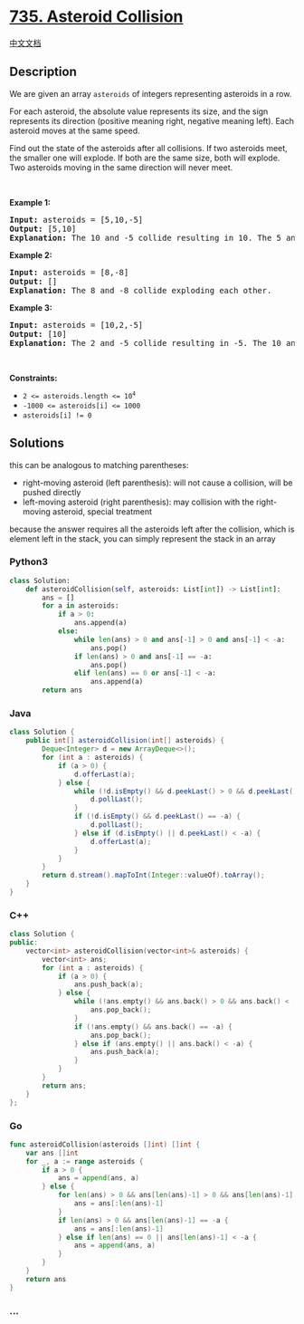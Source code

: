 # [735. Asteroid Collision](https://leetcode.com/problems/asteroid-collision)

[中文文档](/solution/0700-0799/0735.Asteroid%20Collision/README.md)

## Description

<p>We are given an array <code>asteroids</code> of integers representing asteroids in a row.</p>

<p>For each asteroid, the absolute value represents its size, and the sign represents its direction (positive meaning right, negative meaning left). Each asteroid moves at the same speed.</p>

<p>Find out the state of the asteroids after all collisions. If two asteroids meet, the smaller one will explode. If both are the same size, both will explode. Two asteroids moving in the same direction will never meet.</p>

<p>&nbsp;</p>
<p><strong>Example 1:</strong></p>

<pre>
<strong>Input:</strong> asteroids = [5,10,-5]
<strong>Output:</strong> [5,10]
<strong>Explanation:</strong> The 10 and -5 collide resulting in 10. The 5 and 10 never collide.
</pre>

<p><strong>Example 2:</strong></p>

<pre>
<strong>Input:</strong> asteroids = [8,-8]
<strong>Output:</strong> []
<strong>Explanation:</strong> The 8 and -8 collide exploding each other.
</pre>

<p><strong>Example 3:</strong></p>

<pre>
<strong>Input:</strong> asteroids = [10,2,-5]
<strong>Output:</strong> [10]
<strong>Explanation:</strong> The 2 and -5 collide resulting in -5. The 10 and -5 collide resulting in 10.
</pre>

<p>&nbsp;</p>
<p><strong>Constraints:</strong></p>

<ul>
	<li><code>2 &lt;= asteroids.length &lt;= 10<sup>4</sup></code></li>
	<li><code>-1000 &lt;= asteroids[i] &lt;= 1000</code></li>
	<li><code>asteroids[i] != 0</code></li>
</ul>

## Solutions

this can be analogous to matching parentheses:

-   right-moving asteroid (left parenthesis): will not cause a collision, will be pushed directly
-   left-moving asteroid (right parenthesis): may collision with the right-moving asteroid, special treatment

because the answer requires all the asteroids left after the collision, which is element left in the stack, you can simply represent the stack in an array

<!-- tabs:start -->

### **Python3**

```python
class Solution:
    def asteroidCollision(self, asteroids: List[int]) -> List[int]:
        ans = []
        for a in asteroids:
            if a > 0:
                ans.append(a)
            else:
                while len(ans) > 0 and ans[-1] > 0 and ans[-1] < -a:
                    ans.pop()
                if len(ans) > 0 and ans[-1] == -a:
                    ans.pop()
                elif len(ans) == 0 or ans[-1] < -a:
                    ans.append(a)
        return ans
```

### **Java**

```java
class Solution {
    public int[] asteroidCollision(int[] asteroids) {
        Deque<Integer> d = new ArrayDeque<>();
        for (int a : asteroids) {
            if (a > 0) {
                d.offerLast(a);
            } else {
                while (!d.isEmpty() && d.peekLast() > 0 && d.peekLast() < -a) {
                    d.pollLast();
                }
                if (!d.isEmpty() && d.peekLast() == -a) {
                    d.pollLast();
                } else if (d.isEmpty() || d.peekLast() < -a) {
                    d.offerLast(a);
                }
            }
        }
        return d.stream().mapToInt(Integer::valueOf).toArray();
    }
}
```

### **C++**

```cpp
class Solution {
public:
    vector<int> asteroidCollision(vector<int>& asteroids) {
        vector<int> ans;
        for (int a : asteroids) {
            if (a > 0) {
                ans.push_back(a);
            } else {
                while (!ans.empty() && ans.back() > 0 && ans.back() < -a) {
                    ans.pop_back();
                }
                if (!ans.empty() && ans.back() == -a) {
                    ans.pop_back();
                } else if (ans.empty() || ans.back() < -a) {
                    ans.push_back(a);
                }
            }
        }
        return ans;
    }
};
```

### **Go**

```go
func asteroidCollision(asteroids []int) []int {
	var ans []int
	for _, a := range asteroids {
		if a > 0 {
			ans = append(ans, a)
		} else {
			for len(ans) > 0 && ans[len(ans)-1] > 0 && ans[len(ans)-1] < -a {
				ans = ans[:len(ans)-1]
			}
			if len(ans) > 0 && ans[len(ans)-1] == -a {
				ans = ans[:len(ans)-1]
			} else if len(ans) == 0 || ans[len(ans)-1] < -a {
				ans = append(ans, a)
			}
		}
	}
	return ans
}
```

### **...**

```

```

<!-- tabs:end -->
